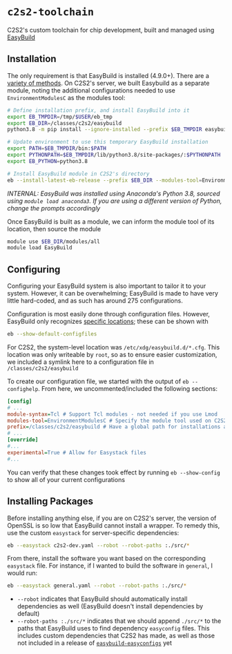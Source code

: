 # `c2s2-toolchain`

C2S2's custom toolchain for chip development, built and managed using [EasyBuild](https://easybuild.io/)

## Installation

The only requirement is that EasyBuild is installed (4.9.0+). There are a [variety of methods](https://tutorial.easybuild.io/2023-eb-eessi-uk-workshop/easybuild-installation/). On C2S2's server, we built Easybuild as a separate module, noting the additional configurations needed to use `EnvironmentModulesC` as the modules tool:

```bash
# Define installation prefix, and install EasyBuild into it
export EB_TMPDIR=/tmp/$USER/eb_tmp
export EB_DIR=/classes/c2s2/easybuild
python3.8 -m pip install --ignore-installed --prefix $EB_TMPDIR easybuild

# Update environment to use this temporary EasyBuild installation
export PATH=$EB_TMPDIR/bin:$PATH
export PYTHONPATH=$EB_TMPDIR/lib/python3.8/site-packages/:$PYTHONPATH
export EB_PYTHON=python3.8

# Install EasyBuild module in C2S2's directory
eb --install-latest-eb-release --prefix $EB_DIR --modules-tool=EnvironmentModulesC --module-syntax=Tcl
```

*INTERNAL: EasyBuild was installed using Anaconda's Python 3.8, sourced using `module load anaconda3`. If you are using a different version of Python, change the prompts accordingly*

Once EasyBuild is built as a module, we can inform the module tool of its location, then source the module

```bash
module use $EB_DIR/modules/all
module load EasyBuild
```

## Configuring

Configuring your EasyBuild system is also important to tailor it to your system. However, it can be overwhelming; EasyBuild is made to have very little hard-coded, and as such has around 275 configurations.
 
Configuration is most easily done through configuration files. However, EasyBuild only recognizes [specific locations](https://docs.easybuild.io/configuration/#configuration_file); these can be shown with

```bash
eb --show-default-configfiles
```

For C2S2, the system-level location was `/etc/xdg/easybuild.d/*.cfg`. This location was only writeable by `root`, so as to ensure easier customization, we included a symlink here to a configuration file in `/classes/c2s2/easybuild`

To create our configuration file, we started with the output of `eb --confighelp`. From here, we uncommented/included the following sections:

```ini
[config]
# ...
module-syntax=Tcl # Support Tcl modules - not needed if you use Lmod
modules-tool=EnvironmentModulesC # Specify the module tool used on C2S2's server
prefix=/classes/c2s2/easybuild # Have a global path for installations and building
# ...
[override]
#...
experimental=True # Allow for Easystack files
#...
```

You can verify that these changes took effect by running `eb --show-config` to show all of your current configurations

## Installing Packages

Before installing anything else, if you are on C2S2's server, the version of OpenSSL is so low that EasyBuild cannot install a wrapper. To remedy this, use the custom `easystack` for server-specific dependencies:

```bash
eb --easystack c2s2-dev.yaml --robot --robot-paths :./src/*
```

From there, install the software you want based on the corresponding `easystack` file. For instance, if I wanted to build the software in `general`, I would run:

```bash
eb --easystack general.yaml --robot --robot-paths :./src/*
```

 - `--robot` indicates that EasyBuild should automatically install dependencies as well (EasyBuild doesn't install dependencies by default)
 - `--robot-paths :./src/*` indicates that we should append `./src/*` to the paths that EasyBuild uses to find dependency `easyconfig` files. This includes custom dependencies that C2S2 has made, as well as those not included in a release of [`easybuild-easyconfigs`](https://github.com/easybuilders/easybuild-easyconfigs) yet